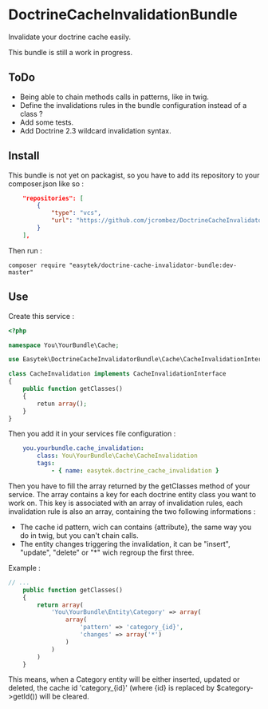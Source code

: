 # DoctrineCacheInvalidationBundle #

Invalidate your doctrine cache easily.

This bundle is still a work in progress.

## ToDo ##
- Being able to chain methods calls in patterns, like in twig.
- Define the invalidations rules in the bundle configuration instead of a class ?
- Add some tests.
- Add Doctrine 2.3 wildcard invalidation syntax.

## Install ##

This bundle is not yet on packagist, so you have to add its repository to your composer.json like so :

```json
    "repositories": [
        {
            "type": "vcs",
            "url": "https://github.com/jcrombez/DoctrineCacheInvalidatorBundle.git"
        }
    ],
```
Then run :

```
composer require "easytek/doctrine-cache-invalidator-bundle:dev-master"
```

## Use ##

Create this service :

```php
<?php

namespace You\YourBundle\Cache;

use Easytek\DoctrineCacheInvalidatorBundle\Cache\CacheInvalidationInterface;

class CacheInvalidation implements CacheInvalidationInterface
{
    public function getClasses()
    {
        retun array();
    }
}
```

Then you add it in your services file configuration :

```yml
    you.yourbundle.cache_invalidation:
        class: You\YourBundle\Cache\CacheInvalidation
        tags:
            - { name: easytek.doctrine_cache_invalidation }
```

Then you have to fill the array returned by the getClasses method of your service.
The array contains a key for each doctrine entity class you want to work on.
This key is associated with an array of invalidation rules, each invalidation rule is also an array, containing the two following informations :

- The cache id pattern, wich can contains {attribute}, the same way you do in twig, but you can't chain calls.
- The entity changes triggering the invalidation, it can be "insert", "update", "delete" or "*" wich regroup the first three.

Example :

```php
// ...
    public function getClasses()
    {
        return array(
            'You\YourBundle\Entity\Category' => array(
                array(
                    'pattern' => 'category_{id}',
                    'changes' => array('*')
                )
            )
        )
    }
```

This means, when a Category entity will be either inserted, updated or deleted, the cache id 'category_{id}' (where {id} is replaced by $category->getId()) will be cleared.
